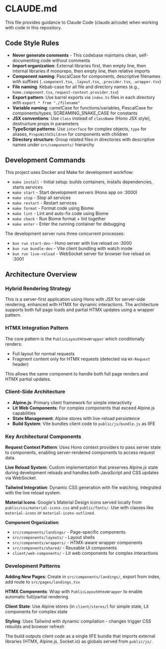 # CLAUDE.md

This file provides guidance to Claude Code (claude.ai/code) when working with code in this repository.

## Code Style Rules

- **Never generate comments** - This codebase maintains clean, self-documenting code without comments
- **Import organization**: External libraries first, then empty line, then internal libraries if monorepo, then empty line, then relative imports
- **Component naming**: PascalCase for components, descriptive filenames with suffixes (`.component.tsx`, `.layout.tsx`, `.provider.tsx`, `.wrapper.tsx`)
- **File naming**: Kebab-case for all file and directory names (e.g., `home.component.tsx`, `request-context.provider.tsx`)
- **Export pattern**: Use barrel exports via `index.ts` files in each directory with `export * from "./filename"`
- **Variable naming**: camelCase for functions/variables, PascalCase for components/types, SCREAMING_SNAKE_CASE for constants
- **JSX conventions**: Use `class` instead of `className` (Hono JSX style), destructure props in parameters
- **TypeScript patterns**: Use `interface` for complex objects, `type` for aliases, `PropsWithChildren` for components with children
- **Directory structure**: Group related files in directories with descriptive names under `src/components/` hierarchy

## Development Commands

This project uses Docker and Make for development workflow:

- `make install` - Initial setup: builds containers, installs dependencies, starts services
- `make start` - Start development servers (Hono app on :3000)
- `make stop` - Stop all services
- `make restart` - Restart services
- `make format` - Format code using Biome
- `make lint` - Lint and auto-fix code using Biome  
- `make check` - Run Biome format + lint together
- `make enter` - Enter the running container for debugging

The development server runs three concurrent processes:
- `bun run start-dev` - Hono server with live reload on :3000
- `bun run bundle-dev` - Vite client bundling with watch mode
- `bun run live-reload` - WebSocket server for browser live reload on :3001

## Architecture Overview

### Hybrid Rendering Strategy
This is a server-first application using Hono with JSX for server-side rendering, enhanced with HTMX for dynamic interactions. The architecture supports both full page loads and partial HTMX updates using a wrapper pattern.

### HTMX Integration Pattern
The core pattern is the `PublicLayoutHtmxWrapper` which conditionally renders:
- Full layout for normal requests
- Fragment content only for HTMX requests (detected via `HX-Request` header)

This allows the same component to handle both full page renders and HTMX partial updates.

### Client-Side Architecture
- **Alpine.js**: Primary client framework for simple interactivity
- **Lit Web Components**: For complex components that exceed Alpine.js capabilities
- **State Management**: Alpine stores with live-reload persistence
- **Build System**: Vite bundles client code to `public/js/bundle.js` as IIFE

### Key Architectural Components

**Request Context Pattern**: Uses Hono context providers to pass server state to components, enabling server-rendered components to access request data.

**Live Reload System**: Custom implementation that preserves Alpine.js state during development reloads and handles both JavaScript and CSS updates via WebSocket.

**Tailwind Integration**: Dynamic CSS generation with file watching, integrated with the live reload system.

**Material Icons**: Google's Material Design icons served locally from `public/css/material-icons.css` and `public/fonts/`. Use with classes like `material-icons` or `material-icons-outlined`.

**Component Organization**:
- `src/components/landings/` - Page-specific components
- `src/components/layouts/` - Layout shells
- `src/components/wrappers/` - HTMX-aware wrapper components
- `src/components/shared/` - Reusable UI components
- `client/web-components/` - Lit web components for complex interactions

### Development Patterns

**Adding New Pages**: Create in `src/components/landings/`, export from index, add route to `src/pages/landings.tsx`

**HTMX Components**: Wrap with `PublicLayoutHtmxWrapper` to enable automatic full/partial rendering

**Client State**: Use Alpine stores (in `client/stores/`) for simple state, Lit components for complex state

**Styling**: Uses Tailwind with dynamic compilation - changes trigger CSS rebuilds and browser refresh

The build outputs client code as a single IIFE bundle that imports external libraries (HTMX, Alpine.js, Socket.io) as globals served from `public/js/`.